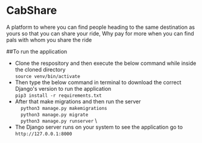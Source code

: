 # CabShare
A platform to where you can find people heading to the same destination as yours so that you can share your ride,
Why pay for more when you can find pals with whom you share the ride 


##To run the application

- Clone the respository and then execute the below command while inside the cloned directory\
          ``` source venv/bin/activate ``` 
- Then type the below command in terminal to download the correct Django's version to run the application\
         ``` pip3 install -r requirements.txt ``` 
- After that make migrations and then run the server \
       ```  python3 manage.py makemigrations``` \
       ```  python3 manage.py migrate``` \
       ```  python3 manage.py runserver``` \  
- The Django server runs on your system to see the application go to `http://127.0.0.1:8000` 
